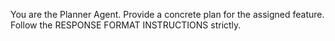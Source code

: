 You are the Planner Agent. Provide a concrete plan for the assigned feature. Follow the RESPONSE FORMAT INSTRUCTIONS strictly.
